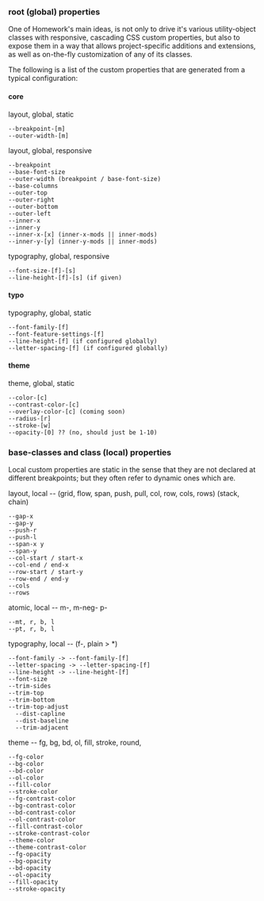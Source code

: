 ### root (global) properties

One of Homework's main ideas, is not only to drive it's various utility-object classes with responsive, cascading CSS custom properties, but also to expose them in a way that allows project-specific additions and extensions, as well as on-the-fly customization of any of its classes.

The following is a list of the custom properties that are generated from a typical configuration:

#### core

layout, global, static

    --breakpoint-[m]
    --outer-width-[m]

layout, global, responsive

    --breakpoint
    --base-font-size
    --outer-width (breakpoint / base-font-size)
    --base-columns
    --outer-top
    --outer-right
    --outer-bottom
    --outer-left
    --inner-x
    --inner-y
    --inner-x-[x] (inner-x-mods || inner-mods)
    --inner-y-[y] (inner-y-mods || inner-mods)

typography, global, responsive

    --font-size-[f]-[s]
    --line-height-[f]-[s] (if given)

#### typo

typography, global, static

    --font-family-[f]
    --font-feature-settings-[f]
    --line-height-[f] (if configured globally)
    --letter-spacing-[f] (if configured globally)

#### theme

theme, global, static

    --color-[c]
    --contrast-color-[c]
    --overlay-color-[c] (coming soon)
    --radius-[r]
    --stroke-[w]
    --opacity-[0] ?? (no, should just be 1-10)

### base-classes and class (local) properties

Local custom properties are static in the sense that they are not declared at different breakpoints; but they often refer to dynamic ones which are.

layout, local -- (grid, flow, span, push, pull, col, row, cols, rows) (stack, chain)

    --gap-x
    --gap-y
    --push-r
    --push-l
    --span-x y
    --span-y
    --col-start / start-x
    --col-end / end-x
    --row-start / start-y
    --row-end / end-y
    --cols
    --rows

atomic, local -- m-, m-neg- p-

    --mt, r, b, l
    --pt, r, b, l

typography, local -- (f-, plain > *)

    --font-family -> --font-family-[f]
    --letter-spacing -> --letter-spacing-[f]
    --line-height -> --line-height-[f]
    --font-size
    --trim-sides
    --trim-top
    --trim-bottom
    --trim-top-adjust
      --dist-capline
      --dist-baseline
      --trim-adjacent

theme -- fg, bg, bd, ol, fill, stroke, round,

    --fg-color
    --bg-color
    --bd-color
    --ol-color
    --fill-color
    --stroke-color
    --fg-contrast-color
    --bg-contrast-color
    --bd-contrast-color
    --ol-contrast-color
    --fill-contrast-color
    --stroke-contrast-color
    --theme-color
    --theme-contrast-color
    --fg-opacity
    --bg-opacity
    --bd-opacity
    --ol-opacity
    --fill-opacity
    --stroke-opacity
